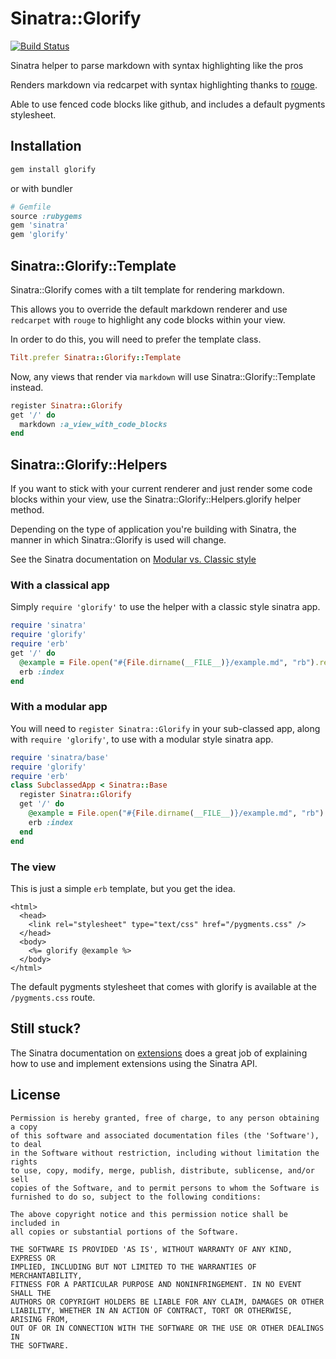# Sinatra::Glorify

[![Build Status](https://travis-ci.org/zzak/glorify.png?branch=master)](https://travis-ci.org/zzak/glorify)

Sinatra helper to parse markdown with syntax highlighting like the pros

Renders markdown via redcarpet with syntax highlighting thanks to
[rouge](https://github.com/jayferd/rouge).

Able to use fenced code blocks like github, and includes a default pygments
stylesheet.

## Installation

```bash
gem install glorify
```
or with bundler

```ruby
# Gemfile
source :rubygems
gem 'sinatra'
gem 'glorify'
```

## Sinatra::Glorify::Template

Sinatra::Glorify comes with a tilt template for rendering markdown.

This allows you to override the default markdown renderer and use `redcarpet`
with `rouge` to highlight any code blocks within your view.

In order to do this, you will need to prefer the template class.

```ruby
Tilt.prefer Sinatra::Glorify::Template
```

Now, any views that render via `markdown` will use Sinatra::Glorify::Template
instead.

```ruby
register Sinatra::Glorify
get '/' do
  markdown :a_view_with_code_blocks
end
```

## Sinatra::Glorify::Helpers

If you want to stick with your current renderer and just render some code
blocks within your view, use the Sinatra::Glorify::Helpers.glorify helper
method.

Depending on the type of application you're building with Sinatra, the manner
in which Sinatra::Glorify is used will change.

See the Sinatra documentation on [Modular vs. Classic
style](http://www.sinatrarb.com/intro#Modular%20vs.%20Classic%20Style)

### With a classical app

Simply `require 'glorify'` to use the helper with a classic style sinatra app.

```ruby
require 'sinatra'
require 'glorify'
require 'erb'
get '/' do
  @example = File.open("#{File.dirname(__FILE__)}/example.md", "rb").read
  erb :index
end
```

### With a modular app

You will need to `register Sinatra::Glorify` in your sub-classed app, along
with `require 'glorify'`, to use with a modular style sinatra app.

```ruby
require 'sinatra/base'
require 'glorify'
require 'erb'
class SubclassedApp < Sinatra::Base
  register Sinatra::Glorify
  get '/' do
    @example = File.open("#{File.dirname(__FILE__)}/example.md", "rb").read
    erb :index
  end
end
```

### The view

This is just a simple `erb` template, but you get the idea.

```erb
<html>
  <head>
    <link rel="stylesheet" type="text/css" href="/pygments.css" />
  </head>
  <body>
    <%= glorify @example %>
  </body>
</html>
```

The default pygments stylesheet that comes with glorify is available at the
`/pygments.css` route.


## Still stuck?

The Sinatra documentation on
[extensions](http://www.sinatrarb.com/extensions.html) does a great job of
explaining how to use and implement extensions using the Sinatra API.


## License

```
Permission is hereby granted, free of charge, to any person obtaining a copy
of this software and associated documentation files (the 'Software'), to deal
in the Software without restriction, including without limitation the rights
to use, copy, modify, merge, publish, distribute, sublicense, and/or sell
copies of the Software, and to permit persons to whom the Software is
furnished to do so, subject to the following conditions:

The above copyright notice and this permission notice shall be included in
all copies or substantial portions of the Software.

THE SOFTWARE IS PROVIDED 'AS IS', WITHOUT WARRANTY OF ANY KIND, EXPRESS OR
IMPLIED, INCLUDING BUT NOT LIMITED TO THE WARRANTIES OF MERCHANTABILITY,
FITNESS FOR A PARTICULAR PURPOSE AND NONINFRINGEMENT. IN NO EVENT SHALL THE
AUTHORS OR COPYRIGHT HOLDERS BE LIABLE FOR ANY CLAIM, DAMAGES OR OTHER
LIABILITY, WHETHER IN AN ACTION OF CONTRACT, TORT OR OTHERWISE, ARISING FROM,
OUT OF OR IN CONNECTION WITH THE SOFTWARE OR THE USE OR OTHER DEALINGS IN
THE SOFTWARE.
```
